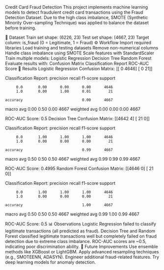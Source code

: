 Credit Card Fraud Detection
This project implements machine learning models to detect fraudulent credit card transactions using the Fraud Detection Dataset.
Due to the high class imbalance, SMOTE (Synthetic Minority Over-sampling Technique) was applied to balance the dataset before training.

📌 Dataset
Train set shape: (6226, 23)
Test set shape: (4667, 23)
Target column: is_fraud (0 = Legitimate, 1 = Fraud)
⚙ Workflow
Import required libraries
Load training and testing datasets
Remove non-numerical columns
Handle class imbalance using SMOTE
Scale features with StandardScaler
Train multiple models:
Logistic Regression
Decision Tree
Random Forest
Evaluate results with:
Confusion Matrix
Classification Report
ROC-AUC Score
🧪 Results
Logistic Regression
Confusion Matrix:
[[   0 4646]
 [   0   21]]

Classification Report:
              precision    recall  f1-score   support

         0.0       0.00      0.00      0.00      4646
         1.0       0.00      1.00      0.01        21

    accuracy                           0.00      4667
   macro avg       0.00      0.50      0.00      4667
weighted avg       0.00      0.00      0.00      4667

ROC-AUC Score: 0.5
Decision Tree
Confusion Matrix:
[[4642    4]
 [  21    0]]

Classification Report:
              precision    recall  f1-score   support

         0.0       1.00      1.00      1.00      4646
         1.0       0.00      0.00      0.00        21

    accuracy                           0.99      4667
   macro avg       0.50      0.50      0.50      4667
weighted avg       0.99      0.99      0.99      4667

ROC-AUC Score: 0.4995
Random Forest
Confusion Matrix:
[[4646    0]
 [  21    0]]

Classification Report:
              precision    recall  f1-score   support

         0.0       1.00      1.00      1.00      4646
         1.0       0.00      0.00      0.00        21

    accuracy                           1.00      4667
   macro avg       0.50      0.50      0.50      4667
weighted avg       0.99      1.00      0.99      4667

ROC-AUC Score: 0.5
📊 Observations
Logistic Regression failed to classify legitimate transactions (all predicted as fraud).
Decision Tree and Random Forest classified legitimate transactions well but completely failed on fraud detection due to extreme class imbalance.
ROC-AUC scores are ~0.5, indicating poor discrimination ability.
🚀 Future Improvements
Use ensemble methods like XGBoost or LightGBM.
Apply advanced resampling techniques (e.g., SMOTEENN, ADASYN).
Engineer additional fraud-related features.
Try deep learning models for anomaly detection.
